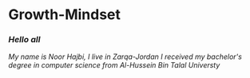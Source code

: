 # Growth-Mindset

### *Hello all*
*My name is Noor Hajbi, I live in Zarqa-Jordan*
*I received my bachelor's degree in computer science from Al-Hussein Bin Talal Universty*
